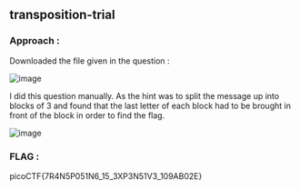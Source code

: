 ## transposition-trial

### Approach :

Downloaded the file given in the question :

![image](https://github.com/parthhhhh21/picoCTF-writeups/assets/148140667/84489627-5df3-4a93-85c0-efb989ec40b9)

I did this question manually. As the hint was to split the message up into blocks of 3 and found that the last letter of each block had to be brought in front of the block in order to find the flag.

![image](https://github.com/parthhhhh21/picoCTF-writeups/assets/148140667/6017b9cd-3246-4db0-9118-9474ee40a766)


### FLAG :


picoCTF{7R4N5P051N6_15_3XP3N51V3_109AB02E}
